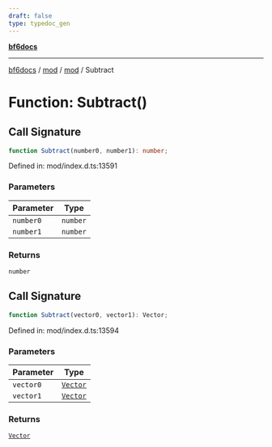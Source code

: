 ```yaml
---
draft: false
type: typedoc_gen
---
```


[**bf6docs**](../../../_index.md)

***

[bf6docs](../../../_index.md) / [mod](../../_index.md) / [mod](../_index.md) / Subtract

# Function: Subtract()

## Call Signature

```ts
function Subtract(number0, number1): number;
```

Defined in: mod/index.d.ts:13591

### Parameters

| Parameter | Type |
| ------ | ------ |
| `number0` | `number` |
| `number1` | `number` |

### Returns

`number`

## Call Signature

```ts
function Subtract(vector0, vector1): Vector;
```

Defined in: mod/index.d.ts:13594

### Parameters

| Parameter | Type |
| ------ | ------ |
| `vector0` | [`Vector`](../Vector/_index.md) |
| `vector1` | [`Vector`](../Vector/_index.md) |

### Returns

[`Vector`](../Vector/_index.md)
